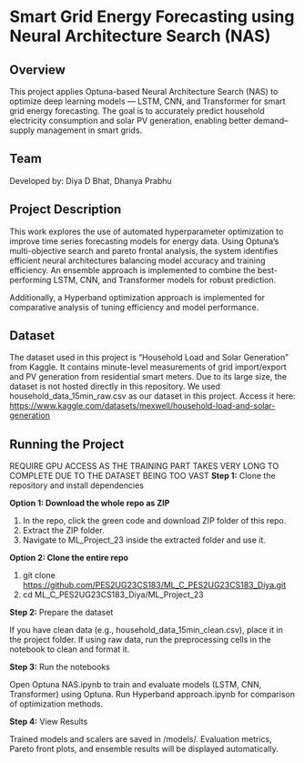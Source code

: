 # **Smart Grid Energy Forecasting using Neural Architecture Search (NAS)**

## **Overview**

This project applies Optuna-based Neural Architecture Search (NAS) to optimize deep learning models — LSTM, CNN, and Transformer for smart grid energy forecasting.
The goal is to accurately predict household electricity consumption and solar PV generation, enabling better demand–supply management in smart grids.

## **Team**

Developed by: Diya D Bhat, Dhanya Prabhu

## **Project Description**

This work explores the use of automated hyperparameter optimization to improve time series forecasting models for energy data.
Using Optuna’s multi-objective search and pareto frontal analysis, the system identifies efficient neural architectures balancing model accuracy and training efficiency. An ensemble approach is implemented to combine the best-performing LSTM, CNN, and Transformer models for robust prediction.

Additionally, a Hyperband optimization approach is implemented for comparative analysis of tuning efficiency and model performance.

## **Dataset**

The dataset used in this project is “Household Load and Solar Generation” from Kaggle.
It contains minute-level measurements of grid import/export and PV generation from residential smart meters.
Due to its large size, the dataset is not hosted directly in this repository. We used household_data_15min_raw.csv as our dataset in this project.
Access it here:
https://www.kaggle.com/datasets/mexwell/household-load-and-solar-generation

## **Running the Project**

REQUIRE GPU ACCESS AS THE TRAINING PART TAKES VERY LONG TO COMPLETE DUE TO THE DATASET BEING TOO VAST 
**Step 1:** Clone the repository and install dependencies

**Option 1: Download the whole repo as ZIP**

1. In the repo, click the green code and download ZIP folder of this repo.
2. Extract the ZIP folder.
3. Navigate to ML_Project_23 inside the extracted folder and use it.

**Option 2: Clone the entire repo**
1. git clone https://github.com/PES2UG23CS183/ML_C_PES2UG23CS183_Diya.git
2. cd ML_C_PES2UG23CS183_Diya/ML_Project_23

**Step 2:** Prepare the dataset

If you have clean data (e.g., household_data_15min_clean.csv), place it in the project folder.
If using raw data, run the preprocessing cells in the notebook to clean and format it.

**Step 3:** Run the notebooks

Open Optuna NAS.ipynb to train and evaluate models (LSTM, CNN, Transformer) using Optuna.
Run Hyperband approach.ipynb for comparison of optimization methods.

**Step 4:** View Results

Trained models and scalers are saved in /models/.
Evaluation metrics, Pareto front plots, and ensemble results will be displayed automatically.
